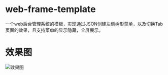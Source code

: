 # web-frame-template
一个web后台管理系统的模板，实现通过JSON创建左侧树形菜单，以及切换Tab页面的效果，且支持菜单的显示隐藏，全屏展示。

# 效果图
![效果图](https://github.com/K-walker/web-frame-template/blob/master/images/effect.gif)
